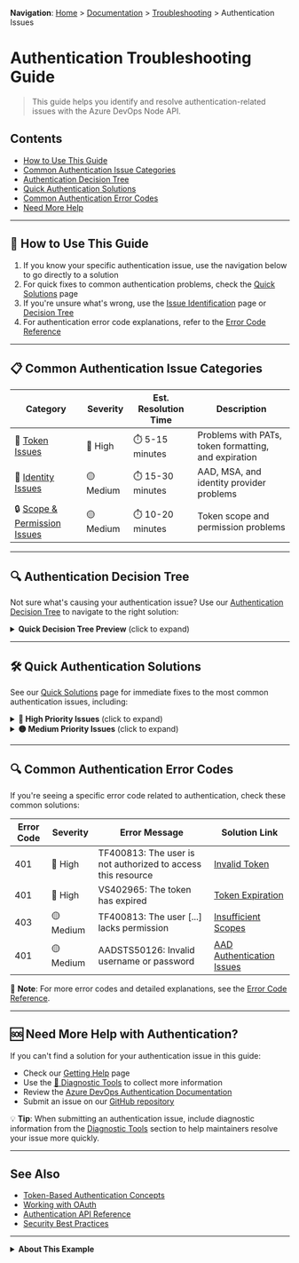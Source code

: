 **Navigation**: [Home](../../../../index.md) > [Documentation](../../../index.md) > [Troubleshooting](../../index.md) > Authentication Issues

# Authentication Troubleshooting Guide

> This guide helps you identify and resolve authentication-related issues with the Azure DevOps Node API.

## Contents

- [How to Use This Guide](#-how-to-use-this-guide)
- [Common Authentication Issue Categories](#-common-authentication-issue-categories)
- [Authentication Decision Tree](#-authentication-decision-tree)
- [Quick Authentication Solutions](#-quick-authentication-solutions)
- [Common Authentication Error Codes](#-common-authentication-error-codes)
- [Need More Help](#-need-more-help-with-authentication)

---

## 🔎 How to Use This Guide

1. If you know your specific authentication issue, use the navigation below to go directly to a solution
2. For quick fixes to common authentication problems, check the [Quick Solutions](./quick-solutions.md) page
3. If you're unsure what's wrong, use the [Issue Identification](./sections/issue-identification.md) page or [Decision Tree](./sections/decision-tree.md)
4. For authentication error code explanations, refer to the [Error Code Reference](./sections/error-code-reference.md)

---

## 📋 Common Authentication Issue Categories

| Category | Severity | Est. Resolution Time | Description |
|----------|----------|----------------------|-------------|
| 🔑 [Token Issues](./sections/problem-categories/token-issues.md) | 🔴 High | ⏱️ 5-15 minutes | Problems with PATs, token formatting, and expiration |
| 👤 [Identity Issues](./sections/problem-categories/identity-issues.md) | 🟡 Medium | ⏱️ 15-30 minutes | AAD, MSA, and identity provider problems |
| 🔒 [Scope & Permission Issues](./sections/problem-categories/scope-permission-issues.md) | 🟡 Medium | ⏱️ 10-20 minutes | Token scope and permission problems |

---

## 🔍 Authentication Decision Tree

Not sure what's causing your authentication issue? Use our [Authentication Decision Tree](./sections/decision-tree.md) to navigate to the right solution:

<details>
<summary><b>Quick Decision Tree Preview</b> (click to expand)</summary>

**What authentication issue are you experiencing?**

* **Invalid token or credentials**
  * Recently generated token not working → [Check token format](./sections/problem-categories/token-issues.md#token-format-problems)
  * Previously working token now failing → [Check token expiration](./sections/problem-categories/token-issues.md#token-expiration)

* **Identity or account problems**
  * Using Microsoft Account (MSA) → [MSA Issues](./sections/problem-categories/identity-issues.md#microsoft-account-issues)
  * Using Azure Active Directory → [AAD Issues](./sections/problem-categories/identity-issues.md#azure-active-directory-issues)
  * Using SSO or custom identity provider → [Identity Provider Problems](./sections/problem-categories/identity-issues.md#identity-provider-problems)

* **Permission or access problems**
  * Can authenticate but can't access resource → [Insufficient Scopes](./sections/problem-categories/scope-permission-issues.md#insufficient-scopes)
  * Getting 401 errors for specific resources → [Resource Permissions](./sections/problem-categories/scope-permission-issues.md#resource-permissions)
</details>

---

## 🛠️ Quick Authentication Solutions

See our [Quick Solutions](./quick-solutions.md) page for immediate fixes to the most common authentication issues, including:

<details>
<summary><b>🔴 High Priority Issues</b> (click to expand)</summary>

- **Invalid PAT token format** (⏱️ 5 minutes)
  - Ensure no extra whitespace in token
  - Check base64 encoding format
  - Verify correct implementation in auth handler
  
- **Token expiration issues** (⏱️ 5 minutes)
  - Generate a new token
  - Extend expiration period in organization settings
  - Implement token refresh strategy

</details>

<details>
<summary><b>🟡 Medium Priority Issues</b> (click to expand)</summary>

- **Two-factor authentication problems** (⏱️ 15 minutes)
  - Complete 2FA verification process
  - Use device code flow for interactive authentication
  - Check organization 2FA policies
  
- **Identity provider configuration** (⏱️ 20 minutes)
  - Verify Azure AD tenant configuration
  - Check federation settings
  - Review conditional access policies

</details>

---

## 🔍 Common Authentication Error Codes

If you're seeing a specific error code related to authentication, check these common solutions:

| Error Code | Severity | Error Message | Solution Link |
|------------|----------|---------------|--------------|
| 401 | 🔴 High | TF400813: The user is not authorized to access this resource | [Invalid Token](./sections/problem-categories/token-issues.md#invalid-token) |
| 401 | 🔴 High | VS402965: The token has expired | [Token Expiration](./sections/problem-categories/token-issues.md#token-expiration) |
| 403 | 🟡 Medium | TF400813: The user [...] lacks permission | [Insufficient Scopes](./sections/problem-categories/scope-permission-issues.md#insufficient-scopes) |
| 401 | 🟡 Medium | AADSTS50126: Invalid username or password | [AAD Authentication Issues](./sections/problem-categories/identity-issues.md#azure-active-directory-issues) |

📝 **Note**: For more error codes and detailed explanations, see the [Error Code Reference](./sections/error-code-reference.md).

---

## 🆘 Need More Help with Authentication?

If you can't find a solution for your authentication issue in this guide:

- Check our [Getting Help](./sections/getting-help.md) page
- Use the [🔧 Diagnostic Tools](./sections/diagnostic-tools.md) to collect more information
- Review the [Azure DevOps Authentication Documentation](https://learn.microsoft.com/en-us/azure/devops/organizations/accounts/use-personal-access-tokens-to-authenticate)
- Submit an issue on our [GitHub repository](https://github.com/microsoft/azure-devops-node-api/issues)

💡 **Tip**: When submitting an authentication issue, include diagnostic information from the [Diagnostic Tools](./sections/diagnostic-tools.md) section to help maintainers resolve your issue more quickly.

---

## See Also

- [Token-Based Authentication Concepts](../../../concepts/authentication.md)
- [Working with OAuth](../../../guides/oauth-authentication.md)
- [Authentication API Reference](../../../api-reference/authentication/README.md)
- [Security Best Practices](../../../guides/security-best-practices.md)

---

<details>
<summary><b>About This Example</b></summary>

This is an example implementation of the Troubleshooting Guide Template focusing on authentication issues. It demonstrates:
- The multi-file structure for better navigation
- Progressive disclosure of information
- Consistent problem-solution formatting
- User-friendly navigation patterns
- GitHub-compatible interactive elements
- Severity indicators and resolution time estimates
</details>